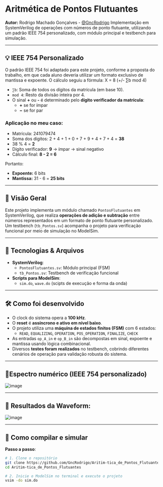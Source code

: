 # Aritmética de Pontos Flutuantes

**Autor:** Rodrigo Machado Gonçalves - [@GncRodrigo](https://github.com/GncRodrigo)
Implementação em SystemVerilog de operações com números de ponto flutuante, utilizando um padrão IEEE 754 personalizado, com módulo principal e testbench para simulação.

---

## 💡 IEEE 754 Personalizado

O padrão IEEE 754 foi adaptado para este projeto, conforme a proposta do trabalho, em que cada aluno deveria utilizar um formato exclusivo de mantissa e expoente. O cálculo seguiu a fórmula:
  X = 8 (+/- ∑b mod 4)
  
- `∑b`: Soma de todos os dígitos da matrícula (em base 10).
- `mod 4`: Resto da divisão inteira por 4.
- O sinal **+** ou **-** é determinado pelo **dígito verificador da matrícula**:
  - **+** se for ímpar
  - **−** se for par

### Aplicação no meu caso:
- Matrícula: 241079474  
- Soma dos dígitos: 2 + 4 + 1 + 0 + 7 + 9 + 4 + 7 + 4 = **38**  
- 38 % 4 = **2**  
- Dígito verificador: **9** → ímpar → sinal negativo  
- Cálculo final: **8 - 2 = 6**

Portanto:
- **Expoente:** 6 bits  
- **Mantissa:** 31 - 6 = **25 bits**

---

## 🧠 Visão Geral

Este projeto implementa um módulo chamado `PontosFlutuantes` em SystemVerilog, que realiza **operações de adição e subtração** entre números representados em um formato de ponto flutuante personalizado.  
Um testbench (`tb_Pontos.sv`) acompanha o projeto para verificação funcional por meio de simulação no ModelSim.

---

## 🧱 Tecnologias & Arquivos

- **SystemVerilog**:
  - `PontosFlutuantes.sv`: Módulo principal (FSM)
  - `tb_Pontos.sv`: Testbench de verificação funcional
- **Scripts para ModelSim**:
  - `sim.do`, `wave.do` (scipts de execução e forma da onda)

---

## 🛠️ Como foi desenvolvido

- O clock do sistema opera a **100 kHz**.
- O **reset** é **assíncrono e ativo em nível baixo**.
- O projeto utiliza uma **máquina de estados finitos (FSM)** com 6 estados:
  - `READ`, `EQUALIZING`, `OPERATION`, `POS_OPERATION`, `FINALIZE`, `CHECK`
- As entradas `op_A_in` e `op_B_in` são decompostas em sinal, expoente e mantissa usando lógica combinacional.
- Diversos **testes foram realizados** no testbench, cobrindo diferentes cenários de operação para validação robusta do sistema.
---
## 🔢Espectro numérico (IEEE 754 personalizado)

![image](https://github.com/user-attachments/assets/c9051eef-3163-4204-805d-68b1b8c6ceee)

---
## 🌊 Resultados da Waveform:
![image](https://github.com/user-attachments/assets/1326533a-4272-4b31-8cd4-b1e59011196b)

---
## 🚀 Como compilar e simular

**Passo a passo**:

```bash
# 1. Clone o repositório
git clone https://github.com/GncRodrigo/Aritim-tica_de_Pontos_Flutuantes.git
cd Aritim-tica_de_Pontos_Flutuantes

# 2. Inicie o ModelSim no terminal e execute o projeto
vsim -do sim.do




